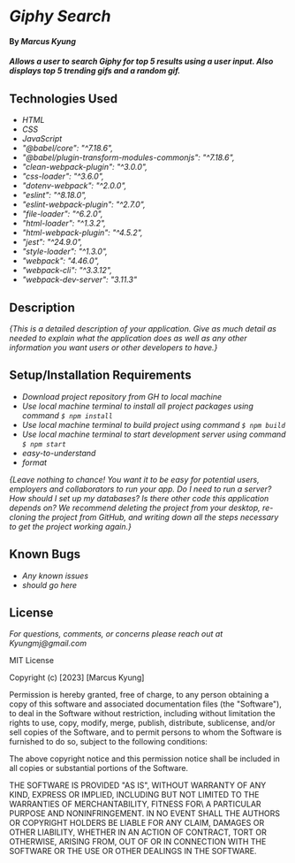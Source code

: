 # _Giphy Search_

#### By _**Marcus Kyung**_

#### _Allows a user to search Giphy for top 5 results using a user input. Also displays top 5 trending gifs and a random gif._

## Technologies Used

* _HTML_
* _CSS_
* _JavaScript_
* _"@babel/core": "^7.18.6",_
* _"@babel/plugin-transform-modules-commonjs": "^7.18.6",_
* _"clean-webpack-plugin": "^3.0.0",_
* _"css-loader": "^3.6.0",_
* _"dotenv-webpack": "^2.0.0",_
* _"eslint": "^8.18.0",_
* _"eslint-webpack-plugin": "^2.7.0",_
* _"file-loader": "^6.2.0",_
* _"html-loader": "^1.3.2",_
* _"html-webpack-plugin": "^4.5.2",_
* _"jest": "^24.9.0",_
* _"style-loader": "^1.3.0",_
* _"webpack": "4.46.0",_
* _"webpack-cli": "^3.3.12",_
* _"webpack-dev-server": "3.11.3"_

## Description

_{This is a detailed description of your application. Give as much detail as needed to explain what the application does as well as any other information you want users or other developers to have.}_

## Setup/Installation Requirements

* _Download project repository from GH to local machine_
* _Use local machine terminal to install all project packages using command ```$ npm install```_
* _Use local machine terminal to build project using command ```$ npm build```_
* _Use local machine terminal to start development server using command ```$ npm start```_
* _easy-to-understand_
* _format_

_{Leave nothing to chance! You want it to be easy for potential users, employers and collaborators to run your app. Do I need to run a server? How should I set up my databases? Is there other code this application depends on? We recommend deleting the project from your desktop, re-cloning the project from GitHub, and writing down all the steps necessary to get the project working again.}_

## Known Bugs

* _Any known issues_
* _should go here_

## License

_For questions, comments, or concerns please reach out at Kyungmj@gmail.com_

MIT License

Copyright (c) [2023] [Marcus Kyung]

Permission is hereby granted, free of charge, to any person obtaining a copy of this software and associated documentation files (the "Software"), to deal
in the Software without restriction, including without limitation the rights to use, copy, modify, merge, publish, distribute, sublicense, and/or sell copies of the Software, and to permit persons to whom the Software is furnished to do so, subject to the following conditions: 

The above copyright notice and this permission notice shall be included in all copies or substantial portions of the Software.

THE SOFTWARE IS PROVIDED "AS IS", WITHOUT WARRANTY OF ANY KIND, EXPRESS OR IMPLIED, INCLUDING BUT NOT LIMITED TO THE WARRANTIES OF MERCHANTABILITY, FITNESS FOR\ A PARTICULAR PURPOSE AND NONINFRINGEMENT. IN NO EVENT SHALL THE AUTHORS OR COPYRIGHT HOLDERS BE LIABLE FOR ANY CLAIM, DAMAGES OR OTHER LIABILITY, WHETHER IN AN ACTION OF CONTRACT, TORT OR OTHERWISE, ARISING FROM, OUT OF OR IN CONNECTION WITH THE SOFTWARE OR THE USE OR OTHER DEALINGS IN THE SOFTWARE.